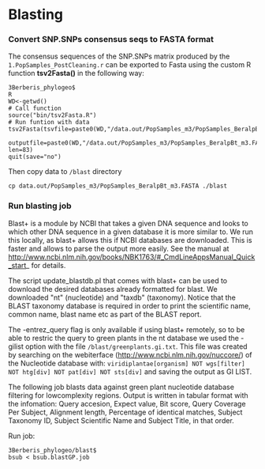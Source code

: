 Blasting 
========


### Convert SNP.SNPs consensus seqs to FASTA format 

The consensus sequences of the SNP.SNPs matrix produced by the `1.PopSamples_PostCleaning.r` can be exported to Fasta using the custom R function **tsv2Fasta()** in the following way:

```
3Berberis_phylogeo$
R 
WD<-getwd()
# Call function
source("bin/tsv2Fasta.R")
# Run funtion with data
tsv2Fasta(tsvfile=paste0(WD,"/data.out/PopSamples_m3/PopSamples_BeralpBt_m3.SNP.SNPs"), 
          outputfile=paste0(WD,"/data.out/PopSamples_m3/PopSamples_BeralpBt_m3.FASTA"), len=83)
quit(save="no")
```

Then copy data to `/blast` directory

```
cp data.out/PopSamples_m3/PopSamples_BeralpBt_m3.FASTA ./blast
```

### Run blasting job

Blast+ is a module by NCBI that takes a given DNA sequence and looks to which other DNA sequence in a given database it is more similar to. We run this locally, as blast+ allows this if NCBI databases are downloaded. This is faster and allows to parse the output more easily. See the manual at http://www.ncbi.nlm.nih.gov/books/NBK1763/#_CmdLineAppsManual_Quick_start_ for details.


The script update_blastdb.pl that comes with blast+ can be used to download the desired databases already formatted for blast. We downloaded "nt" (nucleotide) and "taxdb" (taxonomy). Notice that the BLAST taxonomy database is required in order to print the scientific name, common name, blast name etc as part of the BLAST report. 

The -entrez_query flag is only available if using blast+ remotely, so to be able to restric the query to green plants in the nt database we used the -gilist option with the file `/blast/greenplants.gi.txt`. This file was created by searching on the webiterface (http://www.ncbi.nlm.nih.gov/nuccore/) of the Nucleotide database with: `viridiplantae[organism] NOT wgs[filter] NOT htg[div] NOT pat[div] NOT sts[div]` and saving the output as GI LIST.

The following job blasts data against green plant nucleotide database filtering for lowcomplexity regions. Output is written in tabular format with the infomation: Query accesion, Expect value, Bit score, Query Coverage Per Subject, Alignment length, Percentage of identical matches, Subject Taxonomy ID, Subject Scientific Name and Subject Title, in that order.

Run job:

```
3Berberis_phylogeo/blast$
bsub < bsub.blastGP.job
```
